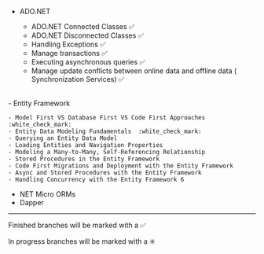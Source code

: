 


  - ADO.NET
    
  	- ADO.NET Connected Classes :white_check_mark:
  	- ADO.NET Disconnected Classes :white_check_mark:
  	- Handling Exceptions :white_check_mark:
  	- Manage transactions :white_check_mark:
  	- Executing asynchronous queries :white_check_mark:
  	- Manage update conflicts between online data and offline data ( Synchronization Services) :white_check_mark:
	
<br />
  - Entity Framework
  
	- Model First VS Database First VS Code First Approaches :white_check_mark:
	- Entity Data Modeling Fundamentals  :white_check_mark:
  	- Querying an Entity Data Model
	- Loading Entities and Navigation Properties
	- Modeling a Many-to-Many, Self-Referencing Relationship
	- Stored Procedures in the Entity Framework
	- Code First Migrations and Deployment with the Entity Framework
	- Async and Stored Procedures with the Entity Framework
	- Handling Concurrency with the Entity Framework 6 
	
  - NET Micro ORMs
  - Dapper

   
        

------------------------------------------------------------------------
Finished branches will be marked with a :white_check_mark:

In progress branches will be marked with a :eight_spoked_asterisk:
